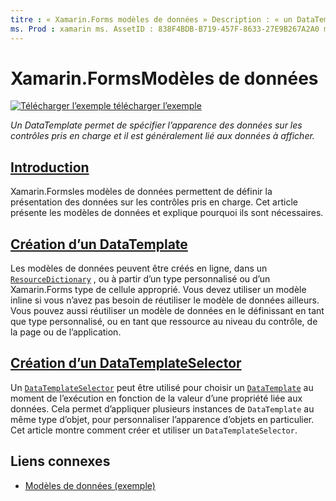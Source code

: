 ```yaml
---
titre : « Xamarin.Forms modèles de données » Description : « un DataTemplate est utilisé pour spécifier l’apparence des données sur les contrôles pris en charge, et est généralement lié aux données à afficher ».
ms. Prod : xamarin ms. AssetID : 838F4BDB-B719-457F-8633-27E9B267A2A0 ms. Technology : xamarin-Forms Author : davidbritch ms. Author : dabritch ms. Date : 09/11/2017 No-Loc : [ Xamarin.Forms , Xamarin.Essentials ]
---
```


# <a name="xamarinforms-data-templates"></a>Xamarin.FormsModèles de données

[![Télécharger ](~/media/shared/download.png) l’exemple télécharger l’exemple](https://docs.microsoft.com/samples/xamarin/xamarin-forms-samples/templates-datatemplates)

_Un DataTemplate permet de spécifier l’apparence des données sur les contrôles pris en charge et il est généralement lié aux données à afficher._

## <a name="introduction"></a>[Introduction](introduction.md)

Xamarin.Formsles modèles de données permettent de définir la présentation des données sur les contrôles pris en charge. Cet article présente les modèles de données et explique pourquoi ils sont nécessaires.

## <a name="creating-a-datatemplate"></a>[Création d’un DataTemplate](creating.md)

Les modèles de données peuvent être créés en ligne, dans un [`ResourceDictionary`](xref:Xamarin.Forms.ResourceDictionary) , ou à partir d’un type personnalisé ou d’un Xamarin.Forms type de cellule approprié. Vous devez utiliser un modèle inline si vous n’avez pas besoin de réutiliser le modèle de données ailleurs. Vous pouvez aussi réutiliser un modèle de données en le définissant en tant que type personnalisé, ou en tant que ressource au niveau du contrôle, de la page ou de l’application.

## <a name="creating-a-datatemplateselector"></a>[Création d’un DataTemplateSelector](selector.md)

Un [`DataTemplateSelector`](xref:Xamarin.Forms.DataTemplateSelector) peut être utilisé pour choisir un [`DataTemplate`](xref:Xamarin.Forms.DataTemplate) au moment de l’exécution en fonction de la valeur d’une propriété liée aux données. Cela permet d’appliquer plusieurs instances de `DataTemplate` au même type d’objet, pour personnaliser l’apparence d’objets en particulier. Cet article montre comment créer et utiliser un `DataTemplateSelector`.

## <a name="related-links"></a>Liens connexes

- [Modèles de données (exemple)](https://docs.microsoft.com/samples/xamarin/xamarin-forms-samples/templates-datatemplates)
